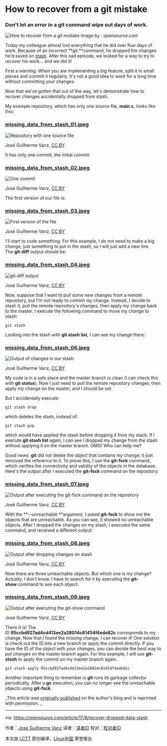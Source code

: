 How to recover from a git mistake
============================================================

### Don't let an error in a git command wipe out days of work.

![How to recover from a git mistake](https://opensource.com/sites/default/files/styles/image-full-size/public/lead-images/bubblehands_fromRHT_520_0612LL.png?itok=_iQ2dO3S "How to recover from a git mistake")
Image by : opensource.com

Today my colleague almost lost everything that he did over four days of work. Because of an incorrect **git **command, he dropped the changes he'd saved on [stash][20]. After this sad episode, we looked for a way to try to recover his work... and we did it!

First a warning: When you are implementing a big feature, split it in small pieces and commit it regularly. It's not a good idea to work for a long time without committing your changes.

Now that we've gotten that out of the way, let's demonstrate how to recover changes accidentally dropped from stash.

My example repository, which has only one source file, **main.c**, looks like this:

### [missing_data_from_stash_01.jpeg][9]

![Repository with one source file](https://opensource.com/sites/default/files/u128651/missing_data_from_stash_01.jpeg "Repository with one source file")

José Guilherme Vanz, [CC BY][1]

It has only one commit, the initial commit:

### [missing_data_from_stash_02.jpeg][10]

![One commit](https://opensource.com/sites/default/files/u128651/missing_data_from_stash_02.jpeg "One commit")

José Guilherme Vanz, [CC BY][2]

The first version of our file is:

### [missing_data_from_stash_03.jpeg][11]

![First version of the file](https://opensource.com/sites/default/files/u128651/missing_data_from_stash_03.jpeg "First version of the file")

José Guilherme Vanz, [CC BY][3]

I'll start to code something. For this example, I do not need to make a big change, just something to put in the stash, so I will just add a new line. The **git-diff** output should be:

### [missing_data_from_stash_04.jpeg][12]

![git-diff output ](https://opensource.com/sites/default/files/u128651/missing_data_from_stash_04.jpeg "git-diff output ")

José Guilherme Vanz, [CC BY][4]

Now, suppose that I want to pull some new changes from a remote repository, but I'm not ready to commit my change. Instead, I decide to stash it, pull the remote repository's changes, then apply my change back to the master. I execute the following command to move my change to stash:

```
git stash
```

Looking into the stash with **git stash list**, I can see my change there:

### [missing_data_from_stash_06.jpeg][13]

![Output of changes in our stash](https://opensource.com/sites/default/files/u128651/missing_data_from_stash_06.jpeg "Output of changes in our stash")

José Guilherme Vanz, [CC BY][5]

My code is in a safe place and the master branch is clean (I can check this with **git status**). Now I just need to pull the remote repository changes, then apply my change on the master, and I should be set.

But I accidentally execute:

```
git stash drop
```

which deletes the stash, instead of:

```
git stash pop
```

which would have applied the stash before dropping it from my stack. If I execute **git stash list** again, I can see I dropped my change from the stash without applying it on the master branch. OMG! Who can help me?

Good news: **git** did not delete the object that contains my change; it just removed the reference to it. To prove this, I use the **git-fsck** command, which verifies the connectivity and validity of the objects in the database. Here's the output after I executed the **git-fsck** command on the repository:

### [missing_data_from_stash_07.jpeg][14]

![Output after executing the git-fsck command on the repository](https://opensource.com/sites/default/files/u128651/missing_data_from_stash_07.jpeg "Output after executing the git-fsck command on the repository")

José Guilherme Vanz, [CC BY][6]

With the **--unreachable **argument, I asked **git-fsck** to show me the objects that are unreachable. As you can see, it showed no unreachable objects. After I dropped the changes on my stash, I executed the same command, and received a different output:

### [missing_data_from_stash_08.jpeg][15]

![Output after dropping changes on stash](https://opensource.com/sites/default/files/u128651/missing_data_from_stash_08.jpeg "Output after dropping changes on stash")

José Guilherme Vanz, [CC BY][7]

Now there are three unreachable objects. But which one is my change? Actually, I don't know. I have to search for it by executing the **git-show** command to see each object.

### [missing_data_from_stash_09.jpeg][16]

![Output after executing the git-show command ](https://opensource.com/sites/default/files/u128651/missing_data_from_stash_09.jpeg "Output after executing the git-show command ")

José Guilherme Vanz, [CC BY][8]

There it is! The ID **95ccbd927ad4cd413ee2a28014c81454f4ede82c** corresponds to my change. Now that I found the missing change, I can recover it! One solution is check out the ID into a new branch or apply the commit directly. If you have the ID of the object with your changes, you can decide the best way to put changes on the master branch again. For this example, I will use **git-stash** to apply the commit on my master branch again.

```
git stash apply 95ccbd927ad4cd413ee2a28014c81454f4ede82c
```

Another important thing to remember is **git** runs its garbage collector periodically. After a **gc** execution, you can no longer see the unreachable objects using **git-fsck**.

 _This article was [originally published][18] on the author's blog and is reprinted with permission. _

--------------------------------------------------------------------------------

via: https://opensource.com/article/17/8/recover-dropped-data-stash

作者：[Jose Guilherme Vanz][a]
译者：[译者ID](https://github.com/译者ID)
校对：[校对者ID](https://github.com/校对者ID)

本文由 [LCTT](https://github.com/LCTT/TranslateProject) 原创编译，[Linux中国](https://linux.cn/) 荣誉推出

[a]:https://opensource.com/users/jvanz
[1]:https://creativecommons.org/licenses/by/4.0/
[2]:https://creativecommons.org/licenses/by/4.0/
[3]:https://creativecommons.org/licenses/by/4.0/
[4]:https://creativecommons.org/licenses/by/4.0/
[5]:https://creativecommons.org/licenses/by/4.0/
[6]:https://creativecommons.org/licenses/by/4.0/
[7]:https://creativecommons.org/licenses/by/4.0/
[8]:https://creativecommons.org/licenses/by/4.0/
[9]:https://opensource.com/file/366691
[10]:https://opensource.com/file/366696
[11]:https://opensource.com/file/366701
[12]:https://opensource.com/file/366706
[13]:https://opensource.com/file/366711
[14]:https://opensource.com/file/366716
[15]:https://opensource.com/file/366721
[16]:https://opensource.com/file/366726
[17]:https://opensource.com/article/17/8/recover-dropped-data-stash?rate=BUOLRB3pka4kgSQFTTEfX7_HJrX6duyjronp9GABnGU
[18]:http://jvanz.com/recovering-missed-data-from-stash.html#recovering-missed-data-from-stash
[19]:https://opensource.com/user/94726/feed
[20]:https://www.git-scm.com/docs/git-stash
[21]:https://opensource.com/users/jvanz
[22]:https://opensource.com/users/jvanz
[23]:https://opensource.com/article/17/8/recover-dropped-data-stash#comments
